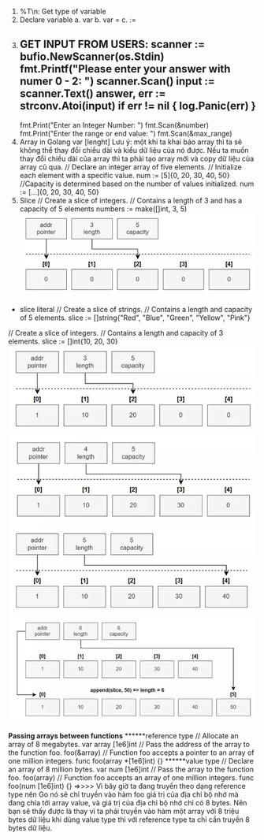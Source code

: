 1. %T\n: Get type of variable 
2. Declare variable
a. var <name> <type>
b. var <name> = <value>
c. <name> := <value>
3. GET INPUT FROM USERS:
	scanner := bufio.NewScanner(os.Stdin)
	fmt.Printf("Please enter your answer with numer 0 - 2: ")
	scanner.Scan()
	input := scanner.Text()
	answer, err := strconv.Atoi(input)
    	if err != nil {
		log.Panic(err)
	}
    ----------
    fmt.Print("Enter an Integer Number: ")
	fmt.Scan(&number)
	fmt.Print("Enter the range or end value: ")
	fmt.Scan(&max_range)
4. Array in Golang
var <name> [lenght]<type>
Lưu ý: một khi ta khai báo array thì ta sẽ không thể thay đổi chiều dài và kiểu dữ liệu của nó được. Nếu ta muốn thay đổi chiều dài của array thì ta phải tạo array mới và copy dữ liệu của array cũ qua.
// Declare an integer array of five elements.
// Initialize each element with a specific value.
num := [5]{0, 20, 30, 40, 50}
//Capacity is determined based on the number of values initialized.
num := [...]{0, 20, 30, 40, 50} 
5. Slice
// Create a slice of integers.
// Contains a length of 3 and has a capacity of 5 elements
numbers := make([]int, 3, 5)
![Alt text](image.png)
- slice literal
// Create a slice of strings.
// Contains a length and capacity of 5 elements.
slice := []string{"Red", "Blue", "Green", "Yellow", "Pink"}

// Create a slice of integers.
// Contains a length and capacity of 3 elements.
slice := []int{10, 20, 30}
![Alt text](image-1.png)
![Alt text](image-2.png)
![Alt text](image-3.png)
![Alt text](image-4.png)

<b>Passing arrays between functions</b>
******reference type
// Allocate an array of 8 megabytes.
var array [1e6]int
// Pass the address of the array to the function foo.
foo(&array)
// Function foo accepts a pointer to an array of one million integers.
func foo(array *[1e6]int) {}
******value type
// Declare an array of 8 million bytes.
var num [1e6]int
// Pass the array to the function foo.
foo(array)
// Function foo accepts an array of one million integers.
func foo(num [1e6]int) {}
=>>>> Vì bây giờ ta đang truyền theo dạng reference type nên Go nó sẽ chỉ truyền vào hàm foo giá trị của địa chỉ bộ nhớ mà đang chỉa tới array value, 
và giá trị của địa chỉ bộ nhớ chỉ có 8 bytes.
Nên bạn sẽ thấy được là thay vì ta phải truyền vào hàm một array với 8 triệu bytes dữ liệu khi dùng value type thì với reference type ta chỉ cần truyền 8 bytes dữ liệu.
